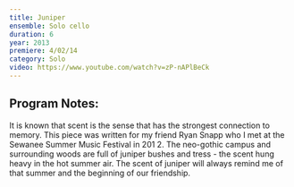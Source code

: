 ```yaml
---
title: Juniper
ensemble: Solo cello
duration: 6
year: 2013
premiere: 4/02/14
category: Solo
video: https://www.youtube.com/watch?v=zP-nAPlBeCk
---
```


## Program Notes:

It is known that scent is the sense that has the strongest connection to memory. This piece was written for my friend Ryan Snapp who I met at the Sewanee Summer Music Festival in 201 2. The neo-gothic campus and surrounding woods are full of juniper bushes and tress - the scent hung heavy in the hot summer air. The scent of juniper will always remind me of that summer and the beginning of our friendship.
